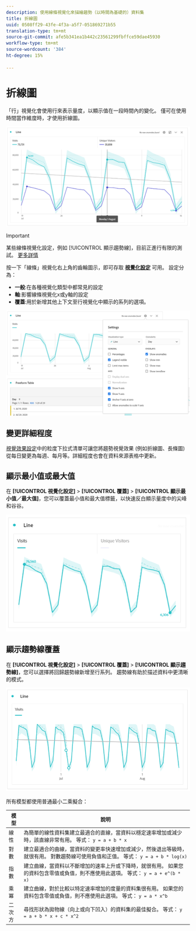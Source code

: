 ```yaml
---
description: 使用線條視覺化來描繪趨勢（以時間為基礎的）資料集
title: 折線圖
uuid: 0508ff29-43fe-4f3a-a5f7-051869271b55
translation-type: tm+mt
source-git-commit: afe5b341ea1b442c23561299fbffce59dae45930
workflow-type: tm+mt
source-wordcount: '384'
ht-degree: 15%

---
```



# 折線圖

「行」視覺化會使用行來表示量度，以顯示值在一段時間內的變化。 僅可在使用時間當作維度時，才使用折線圖。

![線條視覺化](assets/line-viz.png)

>[!IMPORTANT]
>
>某些線條視覺化設定，例如 [!UICONTROL 顯示趨勢線]，目前正進行有限的測試。 [更多詳情](https://docs.adobe.com/content/help/zh-Hant/analytics/landing/an-releases.html)

按一下「線條」視覺化右上角的齒輪圖示，即可存取 [**視覺化設定**](freeform-analysis-visualizations.md) 可用。 設定分為：

* **一般**:在各種視覺化類型中都常見的設定
* **軸**:影響線條視覺化x或y軸的設定
* **覆蓋**:用於新增其他上下文至行視覺化中顯示的系列的選項。

![視覺效果設定](assets/viz-settings-modal.png)

## 變更詳細程度

[視覺效果設定](freeform-analysis-visualizations.md)中的粒度下拉式清單可讓您將趨勢視覺效果 (例如折線圖、長條圖) 從每日變更為每週、每月等。詳細程度也會在資料來源表格中更新。

## 顯示最小值或最大值

在 **[!UICONTROL 視覺化設定]** > **[!UICONTROL 覆蓋]** > **[!UICONTROL 顯示最小值／最大值]**，您可以覆蓋最小值和最大值標籤，以快速反白顯示量度中的尖峰和谷谷。

![顯示最小值／最大值](assets/min-max-labels.png)

## 顯示趨勢線覆蓋

在 **[!UICONTROL 視覺化設定]** > **[!UICONTROL 覆蓋]** > **[!UICONTROL 顯示趨勢線]**，您可以選擇將回歸趨勢線新增至行系列。 趨勢線有助於描述資料中更清晰的模式。

![線性趨勢線](assets/show-linear-trendline.png)

所有模型都使用普通最小二乘擬合：

| 模型 | 說明 |
|---|---|
| 線性 | 為簡單的線性資料集建立最適合的直線，當資料以穩定速率增加或減少時，該直線非常有用。 等式： `y = a + b * x` |
| 對數 | 建立最適合的曲線，當資料的變更率快速增加或減少，然後退出等級時，就很有用。 對數趨勢線可使用負值和正值。 等式： `y = a + b * log(x)` |
| 指數 | 建立曲線，當資料以不斷增加的速率上升或下降時，就很有用。 如果您的資料包含零值或負值，則不應使用此選項。 等式： `y = a + e^(b * x)` |
| 乘冪 | 建立曲線，對於比較以特定速率增加的度量的資料集很有用。 如果您的資料包含零值或負值，則不應使用此選項。 等式： `y = a * x^b` |
| 二次方 | 尋找形狀為拋物線（向上或向下凹入）的資料集的最佳擬合。 等式： `y = a + b * x + c * x^2` |
